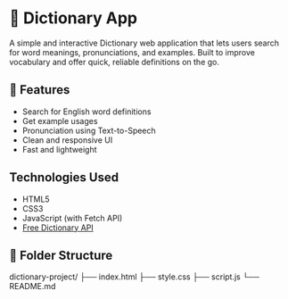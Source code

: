# 📘 Dictionary App

A simple and interactive Dictionary web application that lets users search for word meanings, pronunciations, and examples. Built to improve vocabulary and offer quick, reliable definitions on the go.

## 🚀 Features

-  Search for English word definitions
-  Get example usages
-  Pronunciation using Text-to-Speech
-  Clean and responsive UI
-  Fast and lightweight

##  Technologies Used

- HTML5
- CSS3
- JavaScript (with Fetch API)
- [Free Dictionary API](https://dictionaryapi.dev/) 



## 📂 Folder Structure
dictionary-project/
├── index.html
├── style.css
├── script.js
└── README.md
